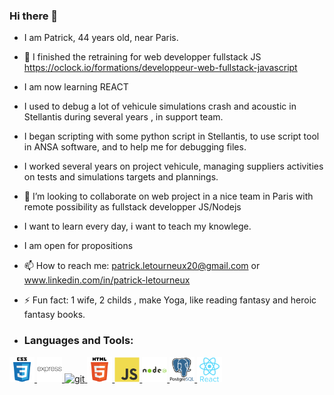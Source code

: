 ### Hi there 👋

<!--
**patrickletourneux/patrickletourneux** is a ✨ _special_ ✨ repository because its `README.md` (this file) appears on your GitHub profile.
- 🤔 I’m looking for help with ...
- 💬 Ask me about ...
- 😄 Pronouns: ...
Here are some ideas to get you started:
-->
- I am Patrick, 44 years old, near Paris.

- 🔭 I finished the retraining for web developper fullstack JS
      https://oclock.io/formations/developpeur-web-fullstack-javascript
      
- I am now learning REACT
      
- I used to debug a lot of vehicule simulations crash and acoustic in Stellantis during several years , in support team.
- I began scripting with some python script in Stellantis, to use script tool in ANSA software, and to help me for debugging files.
- I worked several years on project vehicule, managing suppliers activities on tests and simulations targets and plannings.

- 👯 I’m looking to collaborate on web project in a nice team in Paris with remote possibility as fullstack developper JS/Nodejs
- I want to learn every day, i want to teach my knowlege.

-  I am open for propositions 
      
- 📫 How to reach me: patrick.letourneux20@gmail.com  or www.linkedin.com/in/patrick-letourneux

- ⚡ Fun fact: 1 wife, 2 childs , make Yoga, like reading fantasy and heroic fantasy books.

- <h3 align="left">Languages and Tools:</h3>
<p align="left"> 
<a href="https://www.w3schools.com/css/" target="_blank" rel="noreferrer"> <img src="https://raw.githubusercontent.com/devicons/devicon/master/icons/css3/css3-original-wordmark.svg" alt="css3" width="40" height="40"/> </a> <a href="https://expressjs.com" target="_blank" rel="noreferrer"> <img src="https://raw.githubusercontent.com/devicons/devicon/master/icons/express/express-original-wordmark.svg" alt="express" width="40" height="40"/> 
</a>
<a href="https://git-scm.com/" target="_blank" rel="noreferrer"> <img src="https://www.vectorlogo.zone/logos/git-scm/git-scm-icon.svg" alt="git" width="40" height="40"/> </a> <a href="https://www.w3.org/html/" target="_blank" rel="noreferrer"> <img src="https://raw.githubusercontent.com/devicons/devicon/master/icons/html5/html5-original-wordmark.svg" alt="html5" width="40" height="40"/> 
</a> 
<a href="https://developer.mozilla.org/en-US/docs/Web/JavaScript" target="_blank" rel="noreferrer"> <img src="https://raw.githubusercontent.com/devicons/devicon/master/icons/javascript/javascript-original.svg" alt="javascript" width="40" height="40"/> 
</a>
<a href="https://nodejs.org" target="_blank" rel="noreferrer"> <img src="https://raw.githubusercontent.com/devicons/devicon/master/icons/nodejs/nodejs-original-wordmark.svg" alt="nodejs" width="40" height="40"/>
</a> 
<a href="https://www.postgresql.org" target="_blank" rel="noreferrer"> <img src="https://raw.githubusercontent.com/devicons/devicon/master/icons/postgresql/postgresql-original-wordmark.svg" alt="postgresql" width="40" height="40"/>
</a>
<a href="https://reactjs.org/" target="_blank" rel="noreferrer"> <img src="https://raw.githubusercontent.com/devicons/devicon/master/icons/react/react-original-wordmark.svg" alt="react" width="40" height="40"/>
</a>
</p>

